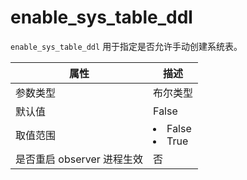 enable_sys_table_ddl 
=========================================

`enable_sys_table_ddl` 用于指定是否允许手动创建系统表。


|      **属性**      |                                                 **描述**                                                 |
|------------------|--------------------------------------------------------------------------------------------------------|
| 参数类型             | 布尔类型                                                                                                   |
| 默认值              | False                                                                                                  |
| 取值范围             | <li> False   <li> True    |
| 是否重启 observer 进程生效 | 否                                                                                                      |


